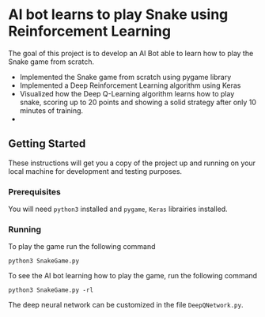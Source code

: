 # AI bot learns to play Snake using Reinforcement Learning
The goal of this project is to develop an AI Bot able to learn how to play the Snake game from scratch. 
* Implemented the Snake game from scratch using pygame library
* Implemented a Deep Reinforcement Learning algorithm using Keras
* Visualized  how the Deep Q-Learning algorithm learns how to play snake, scoring up to 20 points and showing a solid strategy after only 10 minutes of training.
* 
## Getting Started

These instructions will get you a copy of the project up and running on your local machine for development and testing purposes.

### Prerequisites 
You will need `python3` installed and `pygame`, `Keras` librairies installed. 

### Running
To play the game run the following command 
```
python3 SnakeGame.py
```
To see the AI bot learning how to play the game, run the following command
```
python3 SnakeGame.py -rl
```
The deep neural network can be customized in the file `DeepQNetwork.py`.


